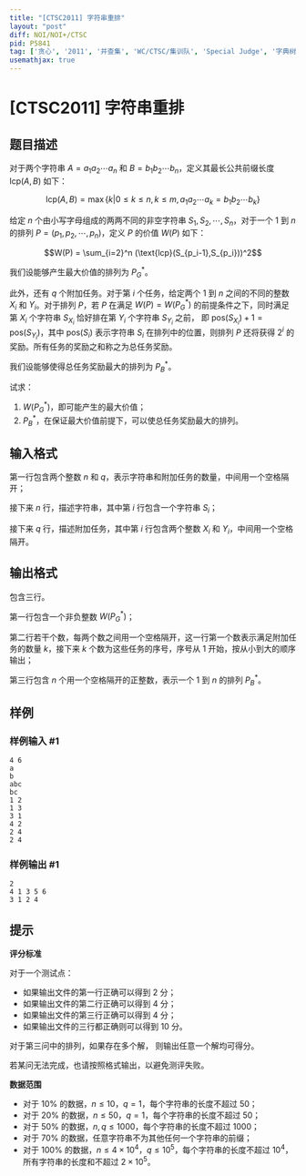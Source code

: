 ```yaml
---
title: "[CTSC2011] 字符串重排"
layout: "post"
diff: NOI/NOI+/CTSC
pid: P5841
tag: ['贪心', '2011', '并查集', 'WC/CTSC/集训队', 'Special Judge', '字典树,Trie']
usemathjax: true
---
```


# [CTSC2011] 字符串重排
## 题目描述

对于两个字符串 $A = a_1 a_2 \cdots a_n$ 和 $B = b_1 b_2 \cdots b_n$，定义其最长公共前缀长度 $\text{lcp} (A,B)$  如下：

$$\text{lcp}(A,B) = \max \{k|0 \le k \le n,k \le m,a_1 a_2 \cdots a_k = b_1 b_2 \cdots b_k \}$$

给定 $n$ 个由小写字母组成的两两不同的非空字符串 $S_1,S_2,\cdots , S_n$，对于一个 $1$ 到 $n$ 的排列 $P=(p_1,p_2,\cdots,p_n)$，定义 $P$ 的价值 $W(P)$ 如下：

$$W(P) = \sum_{i=2}^n (\text{lcp}(S_{p_i-1},S_{p_i}))^2$$

我们设能够产生最大价值的排列为 $P^*_G$。

此外，还有 $q$ 个附加任务。对于第 $i$ 个任务，给定两个 $1$ 到 $n$ 之间的不同的整数 $X_i$ 和 $Y_i$。对于排列 $P$，若 $P$ 在满足 $W(P) = W(P^*_G)$ 的前提条件之下，同时满足第 $X_i$ 个字符串 $S_{X_i}$ 恰好排在第 $Y_i$ 个字符串 $S_{Y_i}$ 之前， 即 $\text{pos}(S_{X_i}) + 1 = \text{pos}(S_{Y_i})$，其中 $\text{pos}(S_i)$ 表示字符串 $S_i$ 在排列中的位置，则排列 $P$ 还将获得 $2^i$ 的奖励。所有任务的奖励之和称之为总任务奖励。

我们设能够使得总任务奖励最大的排列为 $P^*_B$。

试求：

1. $W(P^*_G)$，即可能产生的最大价值；
2. $P^*_B$，在保证最大价值前提下，可以使总任务奖励最大的排列。
## 输入格式

第一行包含两个整数 $n$ 和 $q$，表示字符串和附加任务的数量，中间用一个空格隔开；

接下来 $n$ 行，描述字符串，其中第 $i$ 行包含一个字符串 $S_i$；

接下来 $q$ 行，描述附加任务，其中第 $i$ 行包含两个整数 $X_i$ 和 $Y_i$，中间用一个空格隔开。
## 输出格式

包含三行。

第一行包含一个非负整数 $W(P^*_G)$；

第二行若干个数，每两个数之间用一个空格隔开，这一行第一个数表示满足附加任务的数量 $k$，接下来 $k$ 个数为这些任务的序号，序号从 $1$ 开始，按从小到大的顺序输出；

第三行包含 $n$ 个用一个空格隔开的正整数，表示一个 $1$ 到 $n$ 的排列 $P^*_B$。
## 样例

### 样例输入 #1
```
4 6
a
b
abc
bc
1 2
1 3
3 1
4 2
2 4
2 4

```
### 样例输出 #1
```
2
4 1 3 5 6
3 1 2 4

```
## 提示

**评分标准**

对于一个测试点：

- 如果输出文件的第一行正确可以得到 $2$ 分；
- 如果输出文件的第二行正确可以得到 $4$ 分；
- 如果输出文件的第三行正确可以得到 $4$ 分；
- 如果输出文件的三行都正确则可以得到 $10$ 分。

对于第三问中的排列，如果存在多个解， 则输出任意一个解均可得分。

若某问无法完成，也请按照格式输出，以避免测评失败。

**数据范围**

- 对于 $10\%$ 的数据，$n \le 10$，$q=1$，每个字符串的长度不超过 $50$；
- 对于 $20\%$ 的数据，$n \le 50$，$q=1$，每个字符串的长度不超过 $50$；
- 对于 $50\%$ 的数据，$n,q \le 1000$，每个字符串的长度不超过 $1000$；
- 对于 $70\%$ 的数据，任意字符串不为其他任何一个字符串的前缀；
- 对于 $100\%$ 的数据，$n \le 4 \times 10^4$，$q \le 10^5$，每个字符串的长度不超过 $10^4$，所有字符串的长度和不超过 $2 \times 10^5$。
